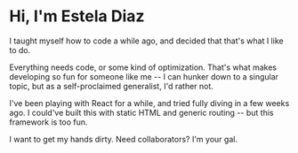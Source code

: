 # Hi, I'm Estela Diaz

I taught myself how to code a while ago, and decided that that's what I like to do.

Everything needs code, or some kind of optimization. That's what makes developing so fun for someone like me -- I can hunker down to a singular topic, but as a self-proclaimed generalist, I'd rather not.

I've been playing with React for a while, and tried fully diving in a few weeks ago. I could've built this with static HTML and generic routing -- but this framework is too fun.

I want to get my hands dirty. Need collaborators? I'm your gal.
